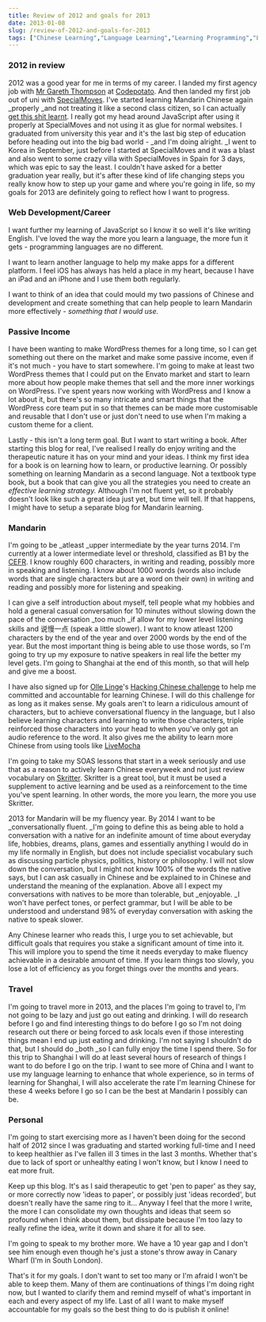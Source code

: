 ```yaml
---
title: Review of 2012 and goals for 2013
date: 2013-01-08
slug: /review-of-2012-and-goals-for-2013
tags: ["Chinese Learning","Language Learning","Learning Programming","Life"]
---
```


### **2012 in review**

2012 was a good year for me in terms of my career. I landed my first agency job with [Mr Gareth Thompson](http://twitter.com/cssgareth) at [Codepotato](http://codepotato.co.uk/). And then landed my first job out of uni with [SpecialMoves](http://www.specialmoves.com/). I've started learning Mandarin Chinese again _properly _and not treating it like a second class citizen, so I can actually [get this shit learnt](http://old.jefflau.net/learning-chinese-this-time-im-serious-%E4%B8%8D%E8%83%BD%E5%8D%8A%E9%80%94%E8%80%8C%E5%BA%9F/). I really got my head around JavaScript after using it properly at SpecialMoves and not using it as glue for normal websites. I graduated from university this year and it's the last big step of education before heading out into the big bad world - _and I'm doing alright. _I went to Korea in September, just before I started at SpecialMoves and it was a blast and also went to some crazy villa with SpecialMoves in Spain for 3 days, which was epic to say the least. I couldn't have asked for a better graduation year really, but it's after these kind of life changing steps you really know how to step up your game and where you're going in life, so my goals for 2013 are definitely going to reflect how I want to progress.

### **Web Development/Career**

I want further my learning of JavaScript so I know it so well it's like writing English. I've loved the way the more you learn a language, the more fun it gets - programming languages are no different.

I want to learn another language to help my make apps for a different platform. I feel iOS has always has held a place in my heart, because I have an iPad and an iPhone and I use them both regularly.

I want to think of an idea that could mould my two passions of Chinese and development and create something that can help people to learn Mandarin more effectively - _something that I would use._

### Passive Income

I have been wanting to make WordPress themes for a long time, so I can get something out there on the market and make some passive income, even if it's not much - you have to start somewhere. I'm going to make at least two WordPress themes that I could put on the Envato market and start to learn more about how people make themes that sell and the more inner workings on WordPress. I've spent years now working with WordPress and I know a lot about it, but there's so many intricate and smart things that the WordPress core team put in so that themes can be made more customisable and reusable that I don't use or just don't need to use when I'm making a custom theme for a client.

Lastly - this isn't a long term goal. But I want to start writing a book. After starting this blog for real, I've realised I really do enjoy writing and the therapeutic nature it has on your mind and your ideas. I think my first idea for a book is on learning how to learn, or productive learning. Or possibly something on learning Mandarin as a second language. Not a textbook type book, but a book that can give you all the strategies you need to create an _effective learning strategy._ Although I'm not fluent yet, so it probably doesn't look like such a great idea just yet, but time will tell. If that happens, I might have to setup a separate blog for Mandarin learning.

### **Mandarin**

I'm going to be _atleast _upper intermediate by the year turns 2014. I'm currently at a lower intermediate level or threshold, classified as B1 by the [CEFR](http://en.wikipedia.org/wiki/Common_European_Framework_of_Reference_for_Languages). I know roughly 600 characters, in writing and reading, possibly more in speaking and listening. I know about 1000 words (words also include words that are single characters but are a word on their own) in writing and reading and possibly more for listening and speaking.

I can give a self introduction about myself, tell people what my hobbies and hold a general casual conversation for 10 minutes without slowing down the pace of the conversation _too much _if allow for my lower level listening skills and 说慢一点 (speak a little slower). I want to know atleast 1200 characters by the end of the year and over 2000 words by the end of the year. But the most important thing is being able to use those words, so I'm going to try up my exposure to native speakers in real life the better my level gets. I'm going to Shanghai at the end of this month, so that will help and give me a boost.

I have also signed up for [Olle Linge](https://twitter.com/HackingChinese)'s [Hacking Chinese challenge](http://www.hackingchinese.com/?page_id=1373) to help me committed and accountable for learning Chinese. I will do this challenge for as long as it makes sense. My goals aren't to learn a ridiculous amount of characters, but to achieve conversational fluency in the language, but I also believe learning characters and learning to write those characters, triple reinforced those characters into your head to when you've only got an audio reference to the word. It also gives me the ability to learn more Chinese from using tools like [LiveMocha](http://www.livemocha.com/)

I'm going to take my SOAS lessons that start in a week seriously and use that as a reason to actively learn Chinese everyweek and not just review vocabulary on [Skritter](http://www.skritter.com/refer/jlau). Skritter is a great tool, but it must be used a supplement to active learning and be used as a reinforcement to the time you've spent learning. In other words, the more you learn, the more you use Skritter.

2013 for Mandarin will be my fluency year. By 2014 I want to be _conversationally fluent. _I'm going to define this as being able to hold a conversation with a native for an indefinite amount of time about everyday life, hobbies, dreams, plans, games and essentially anything I would do in my life normally in English, but does not include specialist vocabulary such as discussing particle physics, politics, history or philosophy. I will not slow down the conversation, but I might not know 100% of the words the native says, but I can ask casually in Chinese and be explained to in Chinese and understand the meaning of the explanation. Above all I expect my conversations with natives to be more than tolerable, but _enjoyable. _I won't have perfect tones, or perfect grammar, but I will be able to be understood and understand 98% of everyday conversation with asking the native to speak slower.

Any Chinese learner who reads this, I urge you to set achievable, but difficult goals that requires you stake a significant amount of time into it. This will implore you to spend the time it needs everyday to make fluency achievable in a desirable amount of time. If you learn things too slowly, you lose a lot of efficiency as you forget things over the months and years.

### **Travel**

I'm going to travel more in 2013, and the places I'm going to travel to, I'm not going to be lazy and just go out eating and drinking. I will do research before I go and find interesting things to do before I go so I'm not doing research out there or being forced to ask locals even if those interesting things mean I end up just eating and drinking. I'm not saying I shouldn't do that, but I should do _both _so I can fully enjoy the time I spend there. So for this trip to Shanghai I will do at least several hours of research of things I want to do before I go on the trip. I want to see more of China and I want to use my language learning to enhance that whole experience, so in terms of learning for Shanghai, I will also accelerate the rate I'm learning Chinese for these 4 weeks before I go so I can be the best at Mandarin I possibly can be.

### **Personal**

I'm going to start exercising more as I haven't been doing for the second half of 2012 since I was graduating and started working full-time and I need to keep healthier as I've fallen ill 3 times in the last 3 months. Whether that's due to lack of sport or unhealthy eating I won't know, but I know I need to eat more fruit.

Keep up this blog. It's as I said therapeutic to get 'pen to paper' as they say, or more correctly now 'ideas to paper', or possibly just 'ideas recorded', but doesn't really have the same ring to it... Anyway I feel that the more I write, the more I can consolidate my own thoughts and ideas that seem so profound when I think about them, but dissipate  because I'm too lazy to really refine the idea, write it down and share it for all to see.

I'm going to speak to my brother more. We have a 10 year gap and I don't see him enough even though he's just a stone's throw away in Canary Wharf (I'm in South London).

That's it for my goals. I don't want to set too many or I'm afraid I won't be able to keep them. Many of them are continuations of things I'm doing right now, but I wanted to clarify them and remind myself of what's important in each and every aspect of my life. Last of all I want to make myself accountable for my goals so the best thing to do is publish it online!
